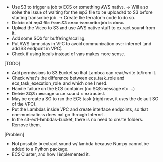 - Use S3 to trigger a job to ECS or something AWS native.
 -> Will also solve the issue of waiting for the mp3 file to be uploaded to S3 before starting transcribe job.
 -> Create the terraform code to do so.
- Delete old mp3 file from S3 once transcribe job is done.
- Upload the Video to S3 and use AWS native stuff to extract sound from it.
- Add some SQS for buffering/scaling.
- Put AWS lamnbdas in VPC to avoid communication over internet (and add S3 endpoint in VPC).
- Check if using locals instead of vars makes more sense.

[TODO]
- Add permissions to S3 Bucket so that Lambda can read/write to/from it.
- Check what's the difference between ecs_task_role and ecs_task_execution_role, and which one I need.
- Handle failure on the ECS container (no SQS message etc ...)
- Delete SQS message once sound is extracted.
- May be create a SG to run the ECS task (right now, it uses the default SG of the VPC).
- Put the Lambdas inside VPC and create interface endpoints, so that communications does not go through Internet.
- In the s3-ec1-lambdas-bucket, there is no need to create folders. Remove them.

[Problem]
- Not possible to extract sound w/ lambda because Numpy cannot be added to a Python package.
- ECS Cluster, and how I implemented it.